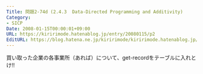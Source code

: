 ```yaml
---
Title: 問題2-74d (2.4.3  Data-Directed Programming and Additivity)
Category:
- SICP
Date: 2008-01-15T00:00:01+09:00
URL: https://kiririmode.hatenablog.jp/entry/20080115/p2
EditURL: https://blog.hatena.ne.jp/kiririmode/kiririmode.hatenablog.jp/atom/entry/8454420450078215695
---
```



買い取った企業の各事業所（あれば）について、get-recordをテーブルに入れとけ!!
